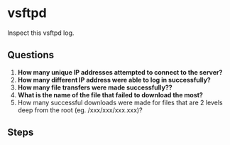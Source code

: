 # vsftpd
Inspect this vsftpd log.

## Questions
1. **How many unique IP addresses attempted to connect to the server?**
2. **How many different IP address were able to log in successfully?**
3. **How many file transfers were made successfully??**
4. **What is the name of the file that failed to download the most?**
5. How many successful downloads were made for files that are 2 levels deep from the root (eg. /xxx/xxx/xxx.xxx)?

## Steps

